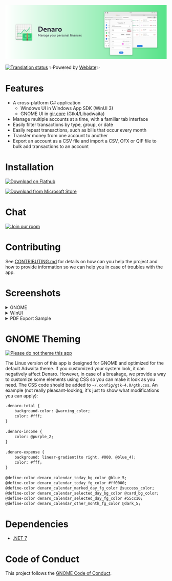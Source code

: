 ![](NickvisionMoney.Shared/Resources/banner.png)
 
 [![Translation status](https://hosted.weblate.org/widgets/nickvision-money/-/app/svg-badge.svg)](https://hosted.weblate.org/engage/nickvision-money/) ✨Powered by [Weblate](https://weblate.org/en/)✨

# Features
- A cross-platform C# application
  - Windows UI in Windows App SDK (WinUI 3)
  - GNOME UI in [gir.core](https://gircore.github.io/) (Gtk4/Libadwaita)
- Manage multiple accounts at a time, with a familiar tab interface
- Easily filter transactions by type, group, or date
- Easily repeat transactions, such as bills that occur every month
- Transfer money from one account to another
- Export an account as a CSV file and import a CSV, OFX or QIF file to bulk add transactions to an account

# Installation

<a href='https://flathub.org/apps/details/org.nickvision.money'><img width='140' alt='Download on Flathub' src='https://flathub.org/assets/badges/flathub-badge-en.png'/></a>

<a href='https://apps.microsoft.com/store/detail/nickvision-denaro/9NJD9Q23NFGH'><img width='140' alt='Download from Microsoft Store' src='https://upload.wikimedia.org/wikipedia/commons/thumb/f/f7/Get_it_from_Microsoft_Badge.svg/1024px-Get_it_from_Microsoft_Badge.svg.png'/></a>

# Chat
<a href='https://matrix.to/#/#nickvision:matrix.org'><img width='140' alt='Join our room' src='https://user-images.githubusercontent.com/17648453/196094077-c896527d-af6d-4b43-a5d8-e34a00ffd8f6.png'/></a>

# Contributing

See [CONTRIBUTING.md](CONTRIBUTING.md) for details on how can you help the project and how to provide information so we can help you in case of troubles with the app.

# Screenshots

<details>
 <summary>GNOME</summary>

 ![GNOMELight](NickvisionMoney.GNOME/Screenshots/OpenAccount.png)
 ![GNOMEDark](NickvisionMoney.GNOME/Screenshots/OpenAccountDark.png)
 ![GNOMEDashboard](NickvisionMoney.GNOME/Screenshots/Dashboard.png)
 <p align='center'><img src='NickvisionMoney.GNOME/Screenshots/Transaction.png' alt='GNOMETransaction' width='50%'><img src='NickvisionMoney.GNOME/Screenshots/CompactMode.png'  alt='GNOMECompactMode' width='50%'></p>
 <p align='center'><img src='NickvisionMoney.GNOME/Screenshots/AccountSettings.png' alt='GNOMEAccountSettings' width='50%'><img src='NickvisionMoney.GNOME/Screenshots/PasswordDialog.png' alt='GNOMEPasswordDialog' width='50%'></p>
</details>

<details>
 <summary>WinUI</summary>

 ![HomePage](NickvisionMoney.WinUI/Screenshots/HomePage.png)
 ![DashboardPage](NickvisionMoney.WinUI/Screenshots/DashboardPage.png)
 ![OpenAccount](NickvisionMoney.WinUI/Screenshots/OpenAccount.png)
 ![DarkMode](NickvisionMoney.WinUI/Screenshots/DarkMode.png)
 ![AccountSettingsDialog](NickvisionMoney.WinUI/Screenshots/AccountSettingsDialog.png)
 ![TransactionDialog](NickvisionMoney.WinUI/Screenshots/TransactionDialog.png)
 ![TransferDialog](NickvisionMoney.WinUI/Screenshots/TransferDialog.png)
</details>

<details>
 <summary>PDF Export Sample</summary>

 ![image](https://user-images.githubusercontent.com/17648453/214471610-643b6b62-6b0b-4c65-8c1c-2093174fcbbc.png)
 ![image](https://user-images.githubusercontent.com/17648453/214471621-0f44f955-6f98-4270-860a-833c58b3b149.png)
 ![image](https://user-images.githubusercontent.com/17648453/214471627-1d8aa751-a6ac-4cac-a2b3-89e5364dae0a.png)
</details>

# GNOME Theming

[![Please do not theme this app](https://stopthemingmy.app/badge.svg)](https://stopthemingmy.app) 

The Linux version of this app is designed for GNOME and optimized for the default Adwaita theme. If you customized your system look, it can negatively affect Denaro. However, in case of a breakage, we provide a way to customize some elements using CSS so you can make it look as you need. The CSS code should be added to `~/.config/gtk-4.0/gtk.css`. An example (not really pleasant-looking, it's just to show what modifications you can apply):

```
.denaro-total {
    background-color: @warning_color;
    color: #fff;
}

.denaro-income {
    color: @purple_2;
}

.denaro-expense {
    background: linear-gradient(to right, #000, @blue_4);
    color: #fff;
}

@define-color denaro_calendar_today_bg_color @blue_5;
@define-color denaro_calendar_today_fg_color #ff0000;
@define-color denaro_calendar_marked_day_fg_color @success_color;
@define-color denaro_calendar_selected_day_bg_color @card_bg_color;
@define-color denaro_calendar_selected_day_fg_color #55cc10;
@define-color denaro_calendar_other_month_fg_color @dark_5;
```

# Dependencies
- [.NET 7](https://dotnet.microsoft.com/en-us/)

# Code of Conduct
This project follows the [GNOME Code of Conduct](https://wiki.gnome.org/Foundation/CodeOfConduct).
